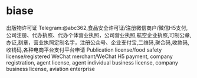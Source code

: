 # biase
出版物许可证 Telegram:@abc362,食品安全许可证/注册微信商户/微信H5支付,公司注册、代办执照、代办个体营业执照，公司营业执照,航空企业执照,可制公章,办证,刻章，营业执照定制名字，注册公众号、企业支付宝,二维码,聚合码,收款码,收钱码,各种电商平台支付平台申请 Publication license/food safety license/registered WeChat merchant/WeChat H5 payment, company registration, agent license, agent individual business license, company business license, aviation enterprise
